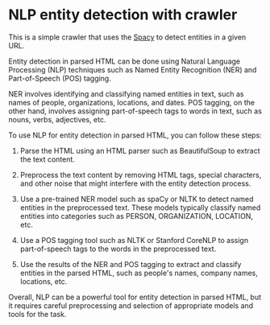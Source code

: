# NLP entity detection with crawler

This is a simple crawler that uses the [Spacy](https://spacy.io/) to detect entities in a given URL.

Entity detection in parsed HTML can be done using Natural Language Processing (NLP) techniques such as Named Entity Recognition (NER) and Part-of-Speech (POS) tagging.

NER involves identifying and classifying named entities in text, such as names of people, organizations, locations, and dates. POS tagging, on the other hand, involves assigning part-of-speech tags to words in text, such as nouns, verbs, adjectives, etc.

To use NLP for entity detection in parsed HTML, you can follow these steps:

1. Parse the HTML using an HTML parser such as BeautifulSoup to extract the text content.

2. Preprocess the text content by removing HTML tags, special characters, and other noise that might interfere with the entity detection process.

3. Use a pre-trained NER model such as spaCy or NLTK to detect named entities in the preprocessed text. These models typically classify named entities into categories such as PERSON, ORGANIZATION, LOCATION, etc.

4. Use a POS tagging tool such as NLTK or Stanford CoreNLP to assign part-of-speech tags to the words in the preprocessed text.

5. Use the results of the NER and POS tagging to extract and classify entities in the parsed HTML, such as people's names, company names, locations, etc.

Overall, NLP can be a powerful tool for entity detection in parsed HTML, but it requires careful preprocessing and selection of appropriate models and tools for the task.
